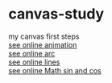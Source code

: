 # canvas-study
my canvas first steps
<br>
<a href="https://mykolajkrusser.github.io/canvas-study/animation">see online animation</a>
<br>
<a href="https://mykolajkrusser.github.io/canvas-study/arc">see online arc</a>
<br>
<a href="https://mykolajkrusser.github.io/canvas-study/lines">see online lines</a>
<br>
<a href="https://mykolajkrusser.github.io/canvas-study/Math.Sin">see online Math sin and cos</a>
